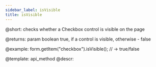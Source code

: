 ```yaml
---
sidebar_label: isVisible
title: isVisible
---          
```


@short: checks whether a Checkbox control is visible on the page

@returns:
param   boolean     true, if a control is visible, otherwise - false

@example:
form.getItem("checkbox").isVisible(); // -> true/false


@template: api_method
@descr:



